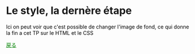 <html>
<head>
<style>
body{
  background-image: url(http://getwallpapers.com/wallpaper/full/7/c/3/891456-free-download-ying-yang-background-1920x1080-large-resolution.jpg);
}
 p{
  color:black;
  }
 a{
  color:green;
  }
</style>
</head>
<body>
<h1> Le style, la dernère étape </h1>
  <p>Ici on peut voir que c'est possible de changer l'image de fond, ce qui donne la fin a cet TP sur le HTML et le CSS</p>
  <o><a href="https://favereaucami.github.io/index/"> 戻る
